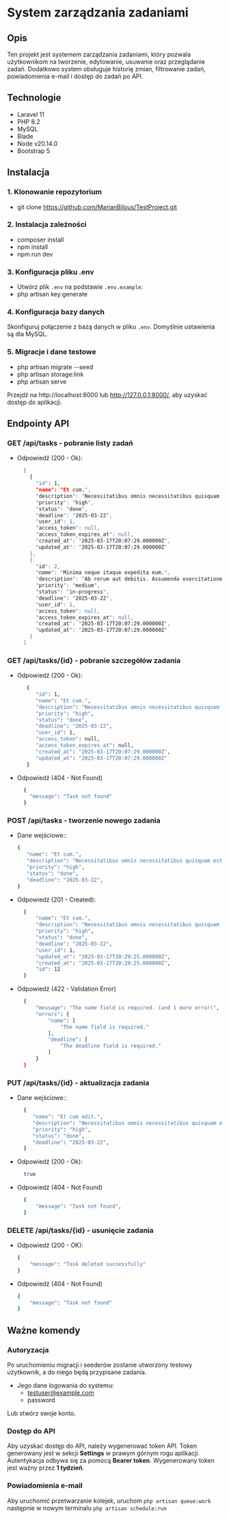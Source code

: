 # System zarządzania zadaniami

## Opis
Ten projekt jest systemem zarządzania zadaniami, który pozwala użytkownikom na tworzenie, edytowanie, usuwanie oraz przeglądanie zadań. Dodatkowo system obsługuje historię zmian, filtrowanie zadań, powiadomienia e-mail i dostęp do zadań po API.

## Technologie
- Laravel 11
- PHP 8.2
- MySQL
- Blade
- Node v20.14.0
- Bootstrap 5

## Instalacja

### 1. Klonowanie repozytorium
- git clone https://github.com/MarianBilous/TestProject.git

### 2. Instalacja zależności
- composer install
- npm install
- npm run dev

### 3. Konfiguracja pliku .env
- Utwórz plik `.env` na podstawie `.env.example`:
- php artisan key:generate

### 4. Konfiguracja bazy danych
Skonfiguruj połączenie z bazą danych w pliku `.env`. Domyślnie ustawienia są dla MySQL.

### 5. Migracje i dane testowe
- php artisan migrate --seed
- php artisan storage:link
- php artisan serve

Przejdź na http://localhost:8000 lub http://127.0.0.1:8000/, aby uzyskać dostęp do aplikacji.


## Endpointy API
### GET /api/tasks - pobranie listy zadań
  - Odpowiedź (200 - Ok):
    ```sh
      [
        {
          "id": 1,
          "name": "Et cum.",
          "description": "Necessitatibus omnis necessitatibus quisquam est culpa. Esse officiis molestias voluptatum ut.",
          "priority": "high",
          "status": "done",
          "deadline": "2025-03-22",
          "user_id": 1,
          "access_token": null,
          "access_token_expires_at": null,
          "created_at": "2025-03-17T20:07:29.000000Z",
          "updated_at": "2025-03-17T20:07:29.000000Z"
        },
        {
          "id": 2,
          "name": "Minima neque itaque expedita eum.",
          "description": "Ab rerum aut debitis. Assumenda exercitationem suscipit aut et. Error id velit libero illum qui.",
          "priority": "medium",
          "status": "in-progress",
          "deadline": "2025-03-22",
          "user_id": 1,
          "access_token": null,
          "access_token_expires_at": null,
          "created_at": "2025-03-17T20:07:29.000000Z",
          "updated_at": "2025-03-17T20:07:29.000000Z"
        }
      ]
    ```
### GET /api/tasks/{id} - pobranie szczegółów zadania

  - Odpowiedź (200 - Ok):

    ```sh
       {
          "id": 1,
          "name": "Et cum.",
          "description": "Necessitatibus omnis necessitatibus quisquam est culpa. Esse officiis molestias voluptatum ut.",
          "priority": "high",
          "status": "done",
          "deadline": "2025-03-22",
          "user_id": 1,
          "access_token": null,
          "access_token_expires_at": null,
          "created_at": "2025-03-17T20:07:29.000000Z",
          "updated_at": "2025-03-17T20:07:29.000000Z"
       }
    ```
  - Odpowiedź (404 - Not Found)
    ```sh
      {
        "message": "Task not found"
      }
    ```
### POST /api/tasks - tworzenie nowego zadania

  - Dane wejściowe::
    ```sh
    {
       "name": "Et cum.",
       "description": "Necessitatibus omnis necessitatibus quisquam est culpa. Esse officiis molestias voluptatum ut.",
       "priority": "high",
       "status": "done",
       "deadline": "2025-03-22",
    }
    ```
  - Odpowiedź (201 - Created):
    ```sh
      {
          "name": "Et cum.",
          "description": "Necessitatibus omnis necessitatibus quisquam est culpa. Esse officiis molestias voluptatum ut.",
          "priority": "high",
          "status": "done",
          "deadline": "2025-03-22",
          "user_id": 1,
          "updated_at": "2025-03-17T20:29:25.000000Z",
          "created_at": "2025-03-17T20:29:25.000000Z",
          "id": 12
      }
    ```
  - Odpowiedź (422 - Validation Error)
    ```sh
      {
          "message": "The name field is required. (and 1 more error)",
          "errors": {
              "name": [
                  "The name field is required."
              ],
              "deadline": [
                  "The deadline field is required."
              ]
          }
      }
    ```
### PUT /api/tasks/{id} - aktualizacja zadania
- Dane wejściowe::
  ```sh
    {
       "name": "Et cum edit.",
       "description": "Necessitatibus omnis necessitatibus quisquam est culpa. Esse officiis molestias voluptatum ut.",
       "priority": "high",
       "status": "done",
       "deadline": "2025-03-22",
    }
    ```
- Odpowiedź (200 - Ok):
  ```sh
    true
  ```
- Odpowiedź (404 - Not Found)
  ```sh
    {
        "message": "Task not found",
    }
  ```
### DELETE /api/tasks/{id} - usunięcie zadania
- Odpowiedź (200 - OK):
    ```sh
    {
        "message": "Task deleted successfully"
    }
    ```
- Odpowiedź (404 - Not Found)
    ```sh
    {
        "message": "Task not found"
    }
    ```

## Ważne komendy
### Autoryzacja
Po uruchomieniu migracji i seederów zostanie utworzony testowy użytkownik, a do niego będą przypisane zadania.

- Jego dane logowania do systemu:
    - testuser@example.com
    - password

Lub stwórz swoje konto.

### Dostęp do API
Aby uzyskać dostęp do API, należy wygenerować token API. Token generowany jest w sekcji **Settings** w prawym górnym rogu aplikacji.
Autentykacja odbywa się za pomocą **Bearer token**.
Wygenerowany token jest ważny przez **1 tydzień**.

### Powiadomienia e-mail
Aby uruchomić przetwarzanie kolejek, uruchom `php artisan queue:work` następnie w nowym terminalu `php artisan schedule:run`

